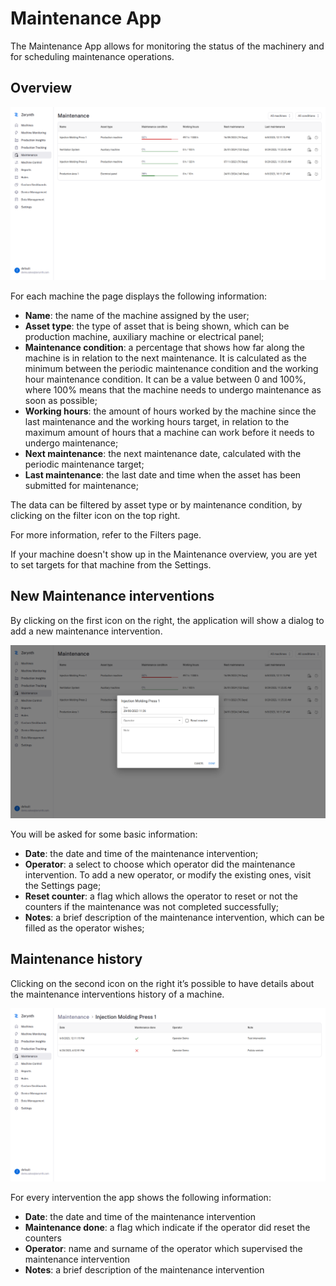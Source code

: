 # Maintenance App

The Maintenance App allows for monitoring the status of the machinery and for scheduling maintenance operations.

## Overview

![maintenance_image]

For each machine the page displays the following information:

* **Name**: the name of the machine assigned by the user;
* **Asset type**: the type of asset that is being shown, which can be production machine, auxiliary machine or electrical panel;
* **Maintenance condition**: a percentage that shows how far along the machine is in relation to the next maintenance. 
  It is calculated as the minimum between the periodic maintenance condition and the working hour maintenance condition. 
  It can be a value between 0 and 100%, where 100% means that the machine needs to undergo maintenance as soon as possible;
* **Working hours**: the amount of hours worked by the machine since the last maintenance and the working hours target, in relation to the maximum amount of hours that a machine can work before it needs to undergo maintenance;
* **Next maintenance**: the next maintenance date, calculated with the periodic maintenance target;
* **Last maintenance**: the last date and time when the asset has been submitted for maintenance;

The data can be filtered by asset type or by maintenance condition, by clicking on the filter icon on the top right.

For more information, refer to the Filters page.

If your machine doesn't show up in the Maintenance overview, you are yet to set targets for that machine from the Settings.

## New Maintenance interventions

By clicking on the first icon on the right, the application will show a dialog to add a new maintenance intervention.

![new_maintenance_image]

You will be asked for some basic information:

* **Date**: the date and time of the maintenance intervention;
* **Operator**: a select to choose which operator did the maintenance intervention.
  To add a new operator, or modify the existing ones, visit the Settings page;
* **Reset counter**: a flag which allows the operator to reset or not the counters if the maintenance was not completed successfully;
* **Notes**: a brief description of the maintenance intervention, which can be filled as the operator wishes;

## Maintenance history

Clicking on the second icon on the right it’s possible to have details about the maintenance interventions history of a machine.

![maintenance_history_image]

For every intervention the app shows the following information:

* **Date**: the date and time of the maintenance intervention
* **Maintenance done**: a flag which indicate if the operator did reset the counters
* **Operator**: name and surname of the operator which supervised the maintenance intervention
* **Notes**: a brief description of the maintenance intervention



[//]: #                   (Images)
[maintenance_image]:      ../../img/Maintenance/Maintenance.png
[new_maintenance_image]:  ../../img/Maintenance/NewMaintenance.png
[maintenance_history_image]:  ../../img/Maintenance/History.png